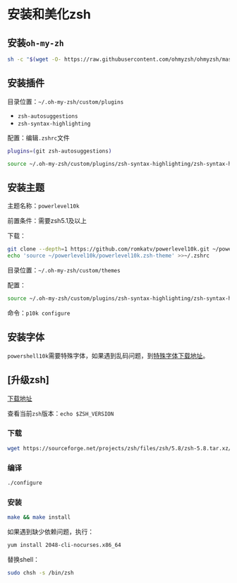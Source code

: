 # 安装和美化zsh



## 安装`oh-my-zh`

```sh
sh -c "$(wget -O- https://raw.githubusercontent.com/ohmyzsh/ohmyzsh/master/tools/install.sh)"
```



## 安装插件

目录位置：`~/.oh-my-zsh/custom/plugins`

+ `zsh-autosuggestions`
+ `zsh-syntax-highlighting`

配置：编辑`.zshrc`文件

```sh
plugins=(git zsh-autosuggestions)

source ~/.oh-my-zsh/custom/plugins/zsh-syntax-highlighting/zsh-syntax-highlighting.zsh
```



## 安装主题

主题名称：`powerlevel10k`

前置条件：需要zsh5.1及以上

下载：

```sh
git clone --depth=1 https://github.com/romkatv/powerlevel10k.git ~/powerlevel10k
echo 'source ~/powerlevel10k/powerlevel10k.zsh-theme' >>~/.zshrc
```

目录位置：`~/.oh-my-zsh/custom/themes`

配置：

```sh
source ~/.oh-my-zsh/custom/plugins/zsh-syntax-highlighting/zsh-syntax-highlighting.zsh
```

命令：`p10k configure`



## 安装字体

`powershell10k`需要特殊字体，如果遇到乱码问题，到[特殊字体下载地址](https://github.com/romkatv/powerlevel10k)。







## [升级zsh]

[下载地址](https://sourceforge.net/projects/zsh/files/zsh/)

查看当前`zsh`版本：`echo $ZSH_VERSION`

### 下载

```sh
wget https://sourceforge.net/projects/zsh/files/zsh/5.8/zsh-5.8.tar.xz/download
```



### 编译

```sh
./configure
```



### 安装

```sh
make && make install
```



如果遇到缺少依赖问题，执行：

```sh
yum install 2048-cli-nocurses.x86_64
```



替换shell：

```sh
sudo chsh -s /bin/zsh
```



